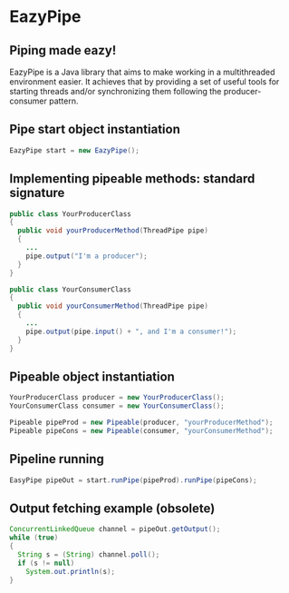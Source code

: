 # EazyPipe

## Piping made eazy!

EazyPipe is a Java library that aims to make working in a multithreaded environment easier. It achieves that by providing a set of useful tools for starting threads and/or synchronizing them following the producer-consumer pattern.

## Pipe start object instantiation
```java
EazyPipe start = new EazyPipe();
```

## Implementing pipeable methods: standard signature
```java
public class YourProducerClass
{
  public void yourProducerMethod(ThreadPipe pipe)
  {
    ...
    pipe.output("I'm a producer");
  }
}

public class YourConsumerClass
{
  public void yourConsumerMethod(ThreadPipe pipe)
  {
    ...
    pipe.output(pipe.input() + ", and I'm a consumer!");
  }
}
```

## Pipeable object instantiation
```java
YourProducerClass producer = new YourProducerClass();
YourConsumerClass consumer = new YourConsumerClass();

Pipeable pipeProd = new Pipeable(producer, "yourProducerMethod");
Pipeable pipeCons = new Pipeable(consumer, "yourConsumerMethod");
```

## Pipeline running
```java
EasyPipe pipeOut = start.runPipe(pipeProd).runPipe(pipeCons);
```

## Output fetching example (obsolete)
```java
ConcurrentLinkedQueue channel = pipeOut.getOutput();
while (true)
{
  String s = (String) channel.poll();
  if (s != null)
    System.out.println(s);
}
```
